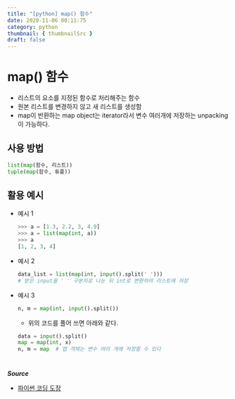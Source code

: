 ```yaml
---
title: "[python] map() 함수"
date: 2020-11-06 00:11:75
category: python
thumbnail: { thumbnailSrc }
draft: false
---
```


# map() 함수
- 리스트의 요소를 지정된 함수로 처리해주는 함수
- 원본 리스트를 변경하지 않고 새 리스트를 생성함 
- map이 반환하는 map object는 iterator라서 변수 여러개에 저장하는 unpacking이 가능하다. 

## 사용 방법
```python
list(map(함수, 리스트))
tuple(map(함수, 튜플))
```

## 활용 예시 
- 예시 1 
	```python
	>>> a = [1.3, 2.2, 3, 4.9]
	>>> a = list(map(int, a))
	>>> a
	[1, 2, 3, 4]
	```
- 예시 2
	```python
	data_list = list(map(int, input().split(' ')))
	# 받은 input을 ' ' 구분자로 나눈 뒤 int로 변환하여 리스트에 저장 
	```
- 예시 3
	```python
	n, m = map(int, input().split())
	```
	- 위의 코드를 풀어 쓰면 아래와 같다. 
	```python
	data = input().split()    
	map = map(int, x)        
	n, m = map  # 맵 객체는 변수 여러 개에 저장할 수 있다 
	```

#

***Source***  
- [파이썬 코딩 도장](https://dojang.io/mod/page/view.php?id=2286)